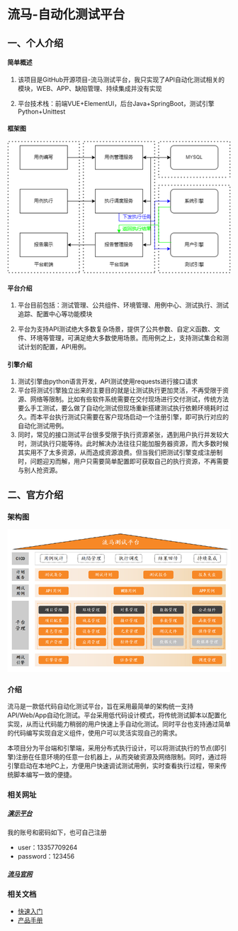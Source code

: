 # 流马-自动化测试平台

## 一、个人介绍

#### 简单概述

1. 该项目是GitHub开源项目-流马测试平台，我只实现了API自动化测试相关的模块，WEB、APP、缺陷管理、持续集成并没有实现

2. 平台技术栈：前端VUE+ElementUI，后台Java+SpringBoot，测试引擎Python+Unittest


#### 框架图

![1-1-1](./platform-backend/docs/官方文档/assets/1-1-1.png)

#### 平台介绍

1. 平台目前包括：测试管理、公共组件、环境管理、用例中心、测试执行、测试追踪、配置中心等功能模块

2. 平台为支持API测试绝大多数复杂场景，提供了公共参数、自定义函数、文件、环境等管理，可满足绝大多数使用场景。而用例之上，支持测试集合和测试计划的配置，API用例。

#### 引擎介绍

1. 测试引擎由python语言开发，API测试使用requests进行接口请求
2. 平台将测试引擎独立出来的主要目的就是让测试执行更加灵活，不再受限于资源、网络等限制。比如有些软件系统需要在交付现场进行交付测试，传统方法要么手工测试，要么做了自动化测试但现场重新搭建测试执行依赖环境耗时过久。而本平台执行测试只需要在客户现场启动一个注册引擎，即可执行对应的自动化测试用例。
3. 同时，常见的接口测试平台很多受限于执行资源紧张，遇到用户执行并发较大时，测试执行只能等待。此时解决办法往往只能加服务器资源，而大多数时候其实用不了太多资源，从而造成资源浪费。但当我们把测试引擎变成注册制时，问题迎刃而解，用户只需要简单配置即可获取自己的执行资源，不再需要与别人抢资源。

## 二、官方介绍

### 架构图

<img src="./platform-backend/docs/官方文档/assets/221833391-9d35308a-3f90-47c7-9e9d-e62fc1201f18.png" alt="system" style="zoom:67%;" />

### 介绍

流马是一款低代码自动化测试平台，旨在采用最简单的架构统一支持API/Web/App自动化测试。平台采用低代码设计模式，将传统测试脚本以配置化实现，从而让代码能力稍弱的用户快速上手自动化测试。同时平台也支持通过简单的代码编写实现自定义组件，使用户可以灵活实现自己的需求。

本项目分为平台端和引擎端，采用分布式执行设计，可以将测试执行的节点(即引擎)注册在任意环境的任意一台机器上，从而突破资源及网络限制。同时，通过将引擎启动在本地PC上，方便用户快速调试测试用例，实时查看执行过程，带来传统脚本编写一致的便捷。

### 相关网址

##### [演示平台](http://demo-ee.liumatest.cn)

我的账号和密码如下，也可自己注册

- user：13357709264
- password：123456

##### [流马官网](http://www.liumatest.cn)

### 相关文档

- [快速入门](http://www.liumatest.cn/briefDoc/)
- [产品手册](http://www.liumatest.cn/productDoc/)
